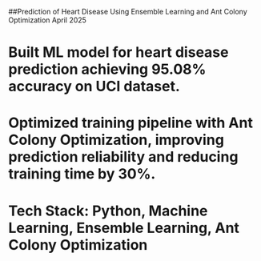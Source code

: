 ##Prediction of Heart Disease Using Ensemble Learning and Ant Colony Optimization April 2025
# Built ML model for heart disease prediction achieving 95.08% accuracy on UCI dataset.
# Optimized training pipeline with Ant Colony Optimization, improving prediction reliability and reducing training time by 30%.
# Tech Stack: Python, Machine Learning, Ensemble Learning, Ant Colony Optimization
